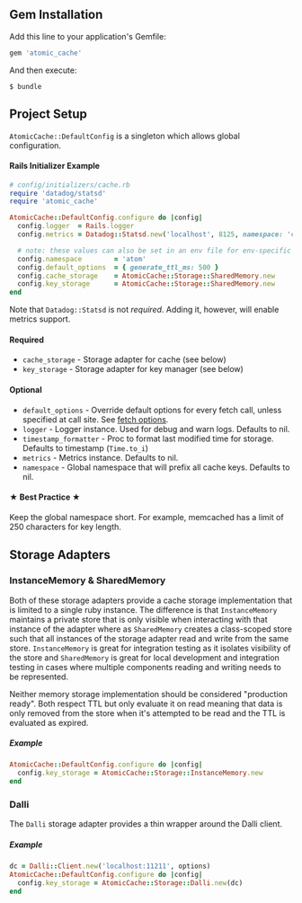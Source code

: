 ## Gem Installation
Add this line to your application's Gemfile:

```ruby
gem 'atomic_cache'
```

And then execute:

    $ bundle

## Project Setup
`AtomicCache::DefaultConfig` is a singleton which allows global configuration.

#### Rails Initializer Example
```ruby
# config/initializers/cache.rb
require 'datadog/statsd'
require 'atomic_cache'

AtomicCache::DefaultConfig.configure do |config|
  config.logger  = Rails.logger
  config.metrics = Datadog::Statsd.new('localhost', 8125, namespace: 'cache.atomic')

  # note: these values can also be set in an env file for env-specific settings
  config.namespace        = 'atom'
  config.default_options  = { generate_ttl_ms: 500 }
  config.cache_storage    = AtomicCache::Storage::SharedMemory.new
  config.key_storage      = AtomicCache::Storage::SharedMemory.new
end
```

Note that `Datadog::Statsd` is not _required_.  Adding it, however, will enable metrics support.

#### Required
  * `cache_storage` - Storage adapter for cache (see below)
  * `key_storage` - Storage adapter for key manager (see below)

#### Optional
  * `default_options` - Override default options for every fetch call, unless specified at call site.  See [fetch options](/Ibotta/atomic_cache/blob/main/docs/USAGE.md#fetch).
  * `logger` - Logger instance.  Used for debug and warn logs. Defaults to nil.
  * `timestamp_formatter` - Proc to format last modified time for storage. Defaults to timestamp (`Time.to_i`)
  * `metrics` - Metrics instance. Defaults to nil.
  * `namespace` - Global namespace that will prefix all cache keys. Defaults to nil.

#### ★ Best Practice ★
Keep the global namespace short.  For example, memcached has a limit of 250 characters for key length.

## Storage Adapters

### InstanceMemory & SharedMemory
Both of these storage adapters provide a cache storage implementation that is limited to a single ruby instance.  The difference is that `InstanceMemory` maintains a private store that is only visible when interacting with that instance of the adapter where as `SharedMemory` creates a class-scoped store such that all instances of the storage adapter read and write from the same store.  `InstanceMemory` is great for integration testing as it isolates visibility of the store and `SharedMemory` is great for local development and integration testing in cases where multiple components reading and writing needs to be represented.

Neither memory storage implementation should be considered "production ready".  Both respect TTL but only evaluate it on read meaning that data is only removed from the store when it's attempted to be read and the TTL is evaluated as expired.

##### Example
```ruby
AtomicCache::DefaultConfig.configure do |config|
  config.key_storage = AtomicCache::Storage::InstanceMemory.new
end
```

### Dalli
The `Dalli` storage adapter provides a thin wrapper around the Dalli client.

##### Example
```ruby
dc = Dalli::Client.new('localhost:11211', options)
AtomicCache::DefaultConfig.configure do |config|
  config.key_storage = AtomicCache::Storage::Dalli.new(dc)
end
```
